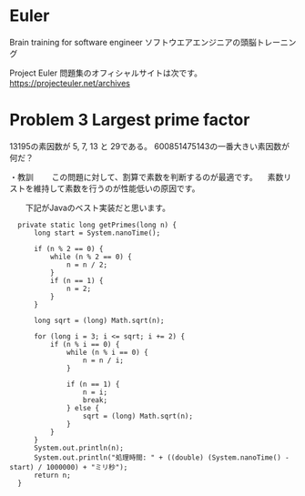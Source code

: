 # Euler
Brain training for software engineer ソフトウエアエンジニアの頭脳トレーニング

Project Euler 問題集のオフィシャルサイトは次です。
https://projecteuler.net/archives


# Problem 3 Largest prime factor

13195の素因数が 5, 7, 13 と 29である。
600851475143の一番大きい素因数が何だ？

・教訓
　　この問題に対して、割算で素数を判断するのが最適です。
 　素数リストを維持して素数を行うのが性能低いの原因です。

　　下記がJavaのベスト実装だと思います。
  ```
    private static long getPrimes(long n) {
        long start = System.nanoTime();

        if (n % 2 == 0) {
            while (n % 2 == 0) {
                n = n / 2;
            }
            if (n == 1) {
                n = 2;
            }
        }

        long sqrt = (long) Math.sqrt(n);

        for (long i = 3; i <= sqrt; i += 2) {
            if (n % i == 0) {
                while (n % i == 0) {
                    n = n / i;
                }

                if (n == 1) {
                    n = i;
                    break;
                } else {
                    sqrt = (long) Math.sqrt(n);
                }
            }
        }
        System.out.println(n);
        System.out.println("処理時間: " + ((double) (System.nanoTime() - start) / 1000000) + "ミリ秒");
        return n;
    }
```
